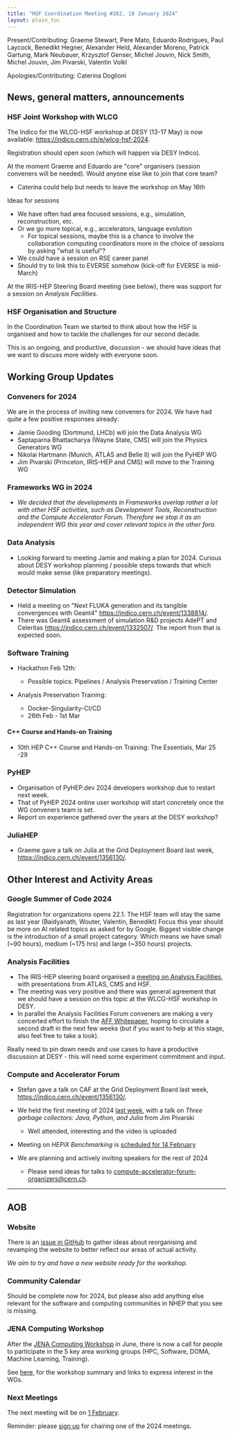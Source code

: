 ```yaml
---
title: "HSF Coordination Meeting #262, 18 January 2024"
layout: plain_toc
---
```


Present/Contributing: Graeme Stewart, Pere Mato, Eduardo Rodrigues, Paul Laycock, Benedikt Hegner, Alexander Held, Alexander Moreno, Patrick Gartung, Mark Neubauer, Krzysztof Genser, Michel Jouvin, Nick Smith, Michel Jouvin, Jim Pivarski, Valentin Volkl
  
Apologies/Contributing: Caterina Doglioni

## News, general matters, announcements

### HSF Joint Workshop with WLCG

The Indico for the WLCG-HSF workshop at DESY (13-17 May) is now available: <https://indico.cern.ch/e/wlcg-hsf-2024>.

Registration should open soon (which will happen via DESY Indico).

At the moment Graeme and Eduardo are "core" organisers (session conveners will be needed). Would anyone else like to join that core team?

- Caterina could help but needs to leave the workshop on May 16th

Ideas for sessions

- We have often had area focused sessions, e.g., simulation, reconstruction, etc.
- Or we go more topical, e.g., accelerators, language evolution
    - For topical sessions, maybe this is a chance to involve the collaboration computing coordinators more in the choice of sessions by asking "what is useful"?
- We could have a session on RSE career panel 
- Should try to link this to EVERSE somehow (kick-off for EVERSE is mid-March)

At the IRIS-HEP Steering Board meeting (see below), there was support for a session on *Analysis Facilities*.

### HSF Organisation and Structure

In the Coordination Team we started to think about how the HSF is organised and how to tackle the challenges for our second decade.

This is an ongoing, and productive, discussion - we should have ideas that we want to discuss more widely with everyone soon.

## Working Group Updates

### Conveners for 2024

We are in the process of inviting new conveners for 2024. We have had quite a few positive responses already:

- Jamie Gooding (Dortmund, LHCb) will join the Data Analysis WG
- Saptaparna Bhattacharya (Wayne State, CMS) will join the Physics Generators WG
- Nikolai Hartmann (Munich, ATLAS and Belle II) will join the PyHEP WG
- Jim Pivarski (Princeton, IRIS-HEP and CMS) will move to the Training WG

### Frameworks WG in 2024

- *We decided that the developments in Frameworks overlap rather a lot with other HSF activities, such as Development Tools, Reconstruction and the Compute Accelerator Forum. Therefore we stop it as an independent WG this year and cover relevant topics in the other fora.*

### Data Analysis

- Looking forward to meeting Jamie and making a plan for 2024. Curious about DESY workshop planning / possible steps towards that which would make sense (like preparatory meetings).

### Detector Simulation

- Held a meeting on "Next FLUKA generation and its tangible convergences with Geant4" <https://indico.cern.ch/event/1338814/>.
- There was Geant4 assessment of simulation R&D projects AdePT and Celeritas <https://indico.cern.ch/event/1332507/>. The report from that is expected soon.

### Software Training

- Hackathon Feb 12th:
    - Possible topics: Pipelines / Analysis Preservation / Training Center

- Analysis Preservation Training:
    - Docker-Singularity-CI/CD
    - 26th Feb - 1st Mar

#### C++ Course and Hands-on Training

- 10th HEP C++ Course and Hands-on Training: The Essentials, Mar 25 -29

### PyHEP

- Organisation of PyHEP.dev 2024 developers workshop due to restart next week.
- That of PyHEP 2024 online user workshop will start concretely once the WG conveners team is set.
- Report on experience gathered over the years at the DESY workshop?

### JuliaHEP

- Graeme gave a talk on Julia at the Grid Deployment Board last week, <https://indico.cern.ch/event/1356130/>.

## Other Interest and Activity Areas

### Google Summer of Code 2024

Registration for organizations opens 22.1. The HSF team will stay the same as last year (Baidyanath, Wouter, Valentin, Benedikt)
Focus this year should be more on AI related topics as asked for by Google. Biggest visible change is the introduction of a small project category. Which means we have small (~90 hours), medium (~175 hrs) and large (~350 hours) projects.

### Analysis Facilities

- The IRIS-HEP steering board organised a [meeting on Analysis Facilities](https://indico.cern.ch/event/1296090/), with presentations from ATLAS, CMS and HSF.
- The meeting was very positive and there was general agreement that we should have a session on this topic at the WLCG-HSF workshop in DESY.
- In parallel the Analysis Facilities Forum conveners are making a very concerted effort to finish the [AFF Whitepaper](https://docs.google.com/document/d/1Pn9KWG-tGQ20OaNFUVlXLQddC7vFsQnu2EHR4DBfTjo/edit?usp=sharing), hoping to circulate a second draft in the next few weeks (but if you want to help at this stage, also feel free to take a look).

Really need to pin down needs and use cases to have a productive discussion at DESY - this will need some experiment commitment and input.

### Compute and Accelerator Forum

- Stefan gave a talk on CAF at the Grid Deployment Board last week, <https://indico.cern.ch/event/1356130/>.

- We held the first meeting of 2024 [last week](https://indico.cern.ch/event/1329685/), with a talk on *Three garbage collectors: Java, Python, and Julia* from Jim Pivarski
    - Well attended, interesting and the video is uploaded
- Meeting on *HEPiX Benchmarking* is [scheduled for 14 February](https://indico.cern.ch/event/1329686/)
- We are planning and actively inviting speakers for the rest of 2024
    - Please send ideas for talks to [compute-accelerator-forum-organizers@cern.ch](mailto:compute-accelerator-forum-organizers@cern.ch).

---

## AOB

### Website

There is an [issue in GitHub](https://github.com/HSF/hsf.github.io/issues/1411) to gather ideas about reorganising and revamping the website to better reflect our areas of actual activity.

*We aim to try and have a new website ready for the workshop.*

### Community Calendar

Should be complete now for 2024, but please also add anything else relevant for the software and computing communities in NHEP that you see is missing.

### JENA Computing Workshop

After the [JENA Computing Workshop](https://agenda.infn.it/event/34738) in June, there is now a call for people to participate in the 5 key area working groups (HPC, Software, DOMA, Machine Learning, Training).

See [here](https://drive.google.com/file/d/1_Ovq71s8ytSQc5iRWNs7HPyjNhewBVSj/view), for the workshop summary and links to express interest in the WGs.

### Next Meetings

The next meeting will be on [1 February](https://indico.cern.ch/event/1355740/).

Reminder: please [sign up](https://docs.google.com/spreadsheets/d/1Z1Z4payCpieOLiVFcC6y9j-KCj71u6xX232LHUgIHfI/edit) for chairing one of the 2024 meetings.
